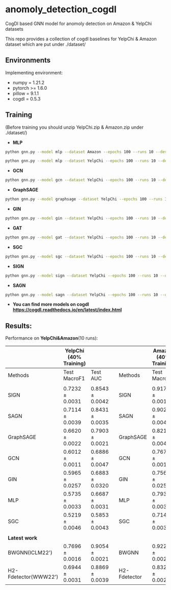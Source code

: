 # anomoly_detection_cogdl
CogDl based GNN model for anomoly detection on Amazon &amp; YelpChi datasets

This repo provides a collection of cogdl baselines for YelpChi & Amazon dataset which are put under ./dataset/

## Environments
Implementing environment:  
- numpy = 1.21.2  
- pytorch >= 1.6.0  
- pillow = 9.1.1
- cogdl = 0.5.3

## Training
(Before training you should unzip YelpChi.zip & Amazon.zip under ./dataset/)

- **MLP**
```bash
python gnn.py --model mlp --dataset Amazon --epochs 100 --runs 10 --device 0
```
```bash
python gnn.py --model mlp --dataset YelpChi --epochs 100 --runs 10 --device 0
```

- **GCN**
```bash
python gnn.py --model gcn --dataset YelpChi --epochs 100 --runs 10 --device 0
```

- **GraphSAGE**
```bash
python gnn.py --model graphsage --dataset YelpChi --epochs 100 --runs 10 --device 0
```

- **GIN**
```bash
python gnn.py --model gin --dataset YelpChi --epochs 100 --runs 10 --device 0
```

- **GAT**
```bash
python gnn.py --model gat --dataset YelpChi --epochs 100 --runs 10 --device 0
```

- **SGC**
```bash
python gnn.py --model sgc --dataset YelpChi --epochs 100 --runs 10 --device 0
```

- **SIGN**
```bash
python gnn.py --model sign --dataset YelpChi --epochs 100 --runs 10 --device 0
```

- **SAGN**
```bash
python gnn.py --model sagn --dataset YelpChi --epochs 100 --runs 10 --device 0
```

- **You can find more models on cogdl https://cogdl.readthedocs.io/en/latest/index.html**


## Results:
Performance on **YelpChi&Amazon**(10 runs):

|   | YelpChi (40% Training)  |   |   |    | Amazon (40% Training)  |   |
|  :----  |  ---- |  ---- |  ----|  :----  |  ---- |  ---- |
| Methods   | Test MacroF1  | Test AUC  |   |  Methods | Test MacroF1  | Test AUC  |
|    |    |   |   |    |  |   |
| SIGN | 0.7232 ± 0.0031 | 0.8543 ± 0.0042 | | SIGN | 0.9179 ± 0.0012 | 0.9687 ± 0.0011 |
| SAGN | 0.7114 ± 0.0039 | 0.8431 ± 0.0035 | | SAGN | 0.9020 ± 0.0041 | 0.9613 ± 0.0012 |
| GraphSAGE| 0.6620 ± 0.0022 | 0.7903 ± 0.0021 | | GraphSAGE| 0.8213 ± 0.0042 | 0.8759 ± 0.0030 |
| GCN | 0.6012 ± 0.0011 | 0.6886 ± 0.0047 | | GCN | 0.7674 ± 0.0011 | 0.8629 ± 0.0047 |
| GIN | 0.5965 ± 0.0257 | 0.6883 ± 0.0320 | | GIN | 0.7565 ± 0.0257 | 0.8583 ± 0.0320 |
| MLP | 0.5735 ± 0.0033 | 0.6687 ± 0.0031 | | MLP | 0.7935 ± 0.0033 | 0.8987 ± 0.0031 |
| SGC | 0.5219 ± 0.0046 | 0.5853 ± 0.0043 | | SGC | 0.7148 ± 0.0033 | 0.8652 ± 0.0052 |
|  |  |   |  |    |   |   |
|  **Latest work**   |  |   |  |    |   |   |
| BWGNN(ICLM22') | 0.7696 ± 0.0016 | 0.9054 ± 0.0021  | | BWGNN | 0.9229 ± 0.0023 | 0.9806 ± 0.0016 |
| H2-Fdetector(WWW22') | 0.6944 ± 0.0031 | 0.8869 ± 0.0039 | | H2-Fdetector | 0.8320 ± 0.0023 | 0.9689 ± 0.0022 |

